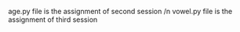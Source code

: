 age.py file is the assignment of second session
/n
vowel.py file is the assignment of third session
